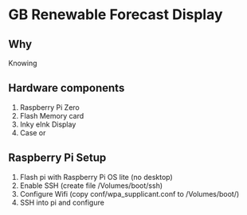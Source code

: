 # GB Renewable Forecast Display

## Why
Knowing 

## Hardware components 
1. Raspberry Pi Zero
2. Flash Memory card
3. Inky eInk Display
4. Case or 

## Raspberry Pi Setup

1. Flash pi with Raspberry Pi OS lite (no desktop)
2. Enable SSH (create file /Volumes/boot/ssh)
3. Configure Wifi (copy conf/wpa_supplicant.conf to /Volumes/boot/)
4. SSH into pi and configure
